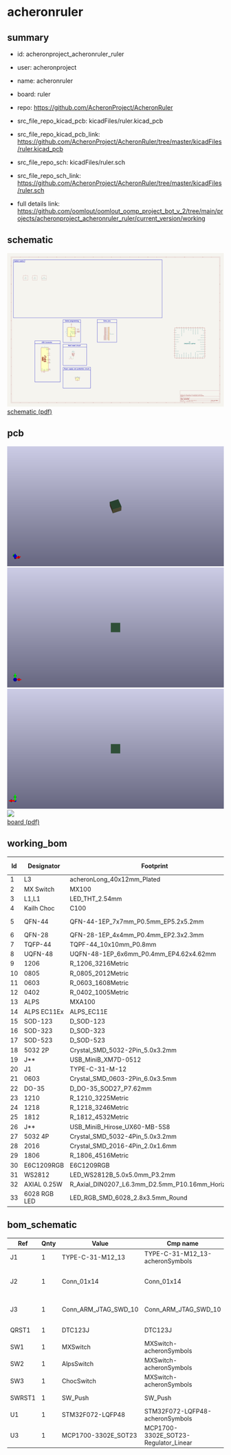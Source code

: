 # acheronruler
 
## summary 
* id: acheronproject_acheronruler_ruler
* user: acheronproject
* name: acheronruler
* board: ruler
* repo: https://github.com/AcheronProject/AcheronRuler
* src_file_repo_kicad_pcb: kicadFiles/ruler.kicad_pcb
* src_file_repo_kicad_pcb_link: https://github.com/AcheronProject/AcheronRuler/tree/master/kicadFiles/ruler.kicad_pcb


* src_file_repo_sch: kicadFiles/ruler.sch
* src_file_repo_sch_link: https://github.com/AcheronProject/AcheronRuler/tree/master/kicadFiles/ruler.sch
* full details link: https://github.com/oomlout/oomlout_oomp_project_bot_v_2/tree/main/projects/acheronproject_acheronruler_ruler/current_version/working  

## schematic  
![](working_schematic_600.png)  
[schematic (pdf)](working_schematic.pdf) 






















## pcb  
![](working_3d_600.png) 
![](working_3d_front_600.png)  
![](working_3d_back_600.png)  
![](working_600.png)  
[board (pdf)](working.pdf)  

## working_bom
| Id | Designator | Footprint | Quantity | Designation | Supplier and ref |  | None | 
| --- | --- | --- | --- | --- | --- | --- | --- | 
| 1 | L3 | acheronLong_40x12mm_Plated | 1 | Acheron Logo |  |  | [''] | 
| 2 | MX Switch | MX100 | 1 | MX100 |  |  | [''] | 
| 3 | L1,L1 | LED_THT_2.54mm | 2 | LED |  |  | [''] | 
| 4 | Kailh Choc | C100 | 1 | C100 |  |  | [''] | 
| 5 | QFN-44 | QFN-44-1EP_7x7mm_P0.5mm_EP5.2x5.2mm | 1 | QFN-44-1EP_7x7mm_P0.5mm_EP5.2x5.2mm |  |  | [''] | 
| 6 | QFN-28 | QFN-28-1EP_4x4mm_P0.4mm_EP2.3x2.3mm | 1 | IS31FL3731-QF |  |  | [''] | 
| 7 | TQFP-44 | TQPF-44_10x10mm_P0.8mm | 1 | TQPF-44_10x10mm_P0.8mm |  |  | [''] | 
| 8 | UQFN-48 | UQFN-48-1EP_6x6mm_P0.4mm_EP4.62x4.62mm | 1 | UQFN-48_6x6mm_P0.4mm |  |  | [''] | 
| 9 | 1206 | R_1206_3216Metric | 1 | R_1206_3216Metric |  |  | [''] | 
| 10 | 0805 | R_0805_2012Metric | 1 | R_0805_2012Metric |  |  | [''] | 
| 11 | 0603 | R_0603_1608Metric | 1 | R_0603_1608Metric |  |  | [''] | 
| 12 | 0402 | R_0402_1005Metric | 1 | R_0402_1005Metric |  |  | [''] | 
| 13 | ALPS | MXA100 | 1 | MXA100 |  |  | [''] | 
| 14 | ALPS EC11Ex | ALPS_EC11E | 1 | ALPS_EC11E |  |  | [''] | 
| 15 | SOD-123 | D_SOD-123 | 1 | D_SOD-123 |  |  | [''] | 
| 16 | SOD-323 | D_SOD-323 | 1 | D_SOD-323 |  |  | [''] | 
| 17 | SOD-523 | D_SOD-523 | 1 | D_SOD-523 |  |  | [''] | 
| 18 | 5032 2P | Crystal_SMD_5032-2Pin_5.0x3.2mm | 1 | Crystal_SMD_5032-2Pin_5.0x3.2mm |  |  | [''] | 
| 19 | J** | USB_MiniB_XM7D-0512 | 1 | USB_MiniB_XM7D-0512 |  |  | [''] | 
| 20 | J1 | TYPE-C-31-M-12 | 1 | TYPE-C-31-M12_13 |  |  | [''] | 
| 21 | 0603 | Crystal_SMD_0603-2Pin_6.0x3.5mm | 1 | Crystal_SMD_0603-2Pin_6.0x3.5mm |  |  | [''] | 
| 22 | DO-35 | D_DO-35_SOD27_P7.62mm | 1 | D_DO-35_SOD27_P7.62mm |  |  | [''] | 
| 23 | 1210 | R_1210_3225Metric | 1 | R_1210_3225Metric |  |  | [''] | 
| 24 | 1218 | R_1218_3246Metric | 1 | R_1218_3246Metric |  |  | [''] | 
| 25 | 1812 | R_1812_4532Metric | 1 | R_1812_4532Metric |  |  | [''] | 
| 26 | J** | USB_MiniB_Hirose_UX60-MB-5S8 | 1 | USB_MiniB_Hirose_UX60-MB-5S8 |  |  | [''] | 
| 27 | 5032 4P | Crystal_SMD_5032-4Pin_5.0x3.2mm | 1 | Crystal_SMD_5032-4Pin_5.0x3.2mm |  |  | [''] | 
| 28 | 2016 | Crystal_SMD_2016-4Pin_2.0x1.6mm | 1 | 16MHz |  |  | [''] | 
| 29 | 1806 | R_1806_4516Metric | 1 | R_1806_4516Metric |  |  | [''] | 
| 30 | E6C1209RGB | E6C1209RGB | 1 | E6C1209RGB |  |  | [''] | 
| 31 | WS2812 | LED_WS2812B_5.0x5.0mm_P3.2mm | 1 | LED_WS2812B_5.0x5.0mm_P3.2mm |  |  | [''] | 
| 32 | AXIAL 0.25W | R_Axial_DIN0207_L6.3mm_D2.5mm_P10.16mm_Horizontal | 1 | 10k |  |  | [''] | 
| 33 | 6028 RGB LED | LED_RGB_SMD_6028_2.8x3.5mm_Round | 1 | LED_RGB_SMD_6028_2.8x3.5mm_Round |  |  | [''] | 


## bom_schematic
| Ref | Qnty | Value | Cmp name | Footprint | Description | Vendor | DNP | 
| --- | --- | --- | --- | --- | --- | --- | --- | 
| J1 | 1 | TYPE-C-31-M12_13 | TYPE-C-31-M12_13-acheronSymbols | acheron_Connectors:TYPE-C-31-M-12 |  |  |  | 
| J2 | 1 | Conn_01x14 | Conn_01x14 | acheron_Connectors:PinHeader_1x14_P2.54mm_Vertical | Generic connector, single row, 01x14, script generated (kicad-library-utils/schlib/autogen/connector/) |  |  | 
| J3 | 1 | Conn_ARM_JTAG_SWD_10 | Conn_ARM_JTAG_SWD_10 | acheron_Connectors:Conn_ARM_JTAG_SWD_10 | Cortex Debug Connector, standard ARM Cortex-M SWD and JTAG interface |  |  | 
| QRST1 | 1 | DTC123J | DTC123J | Package_TO_SOT_SMD:SOT-23 | Digital NPN Transistor, 2k2/47k, SOT-23 |  |  | 
| SW1 | 1 | MXSwitch | MXSwitch-acheronSymbols | acheron_MX:MX100 |  |  |  | 
| SW2 | 1 | AlpsSwitch | MXSwitch-acheronSymbols | acheron_MX_SolderMask:MXA100 |  |  |  | 
| SW3 | 1 | ChocSwitch | MXSwitch-acheronSymbols | acheron_Choc:C100 |  |  |  | 
| SWRST1 | 1 | SW_Push | SW_Push | acheron_Hardware:smdPushBtn | Push button switch, generic, two pins |  |  | 
| U1 | 1 | STM32F072-LQFP48 | STM32F072-LQFP48-acheronSymbols | acheron_Components:LQFP-48_7x7mm_P0.5mm |  |  |  | 
| U3 | 1 | MCP1700-3302E_SOT23 | MCP1700-3302E_SOT23-Regulator_Linear | Package_TO_SOT_SMD:SOT-23 |  |  |  | 



